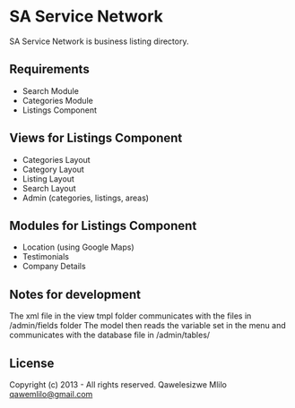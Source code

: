 # SA Service Network

SA Service Network is business listing directory. 

## Requirements
- Search Module
- Categories Module
- Listings Component

## Views for Listings Component
- Categories Layout
- Category Layout
- Listing Layout
- Search Layout
- Admin (categories, listings, areas)

## Modules for Listings Component
- Location (using Google Maps)
- Testimonials
- Company Details



## Notes for development
The xml file in the view tmpl folder communicates with the files in /admin/fields folder
The model then reads the variable set in the menu and communicates with the database file in /admin/tables/

## License

Copyright (c) 2013 - All rights reserved. Qawelesizwe Mlilo <qawemlilo@gmail.com>